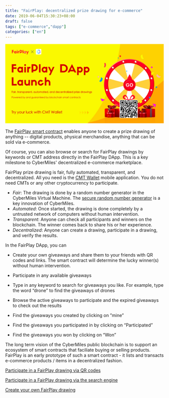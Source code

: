 ```yaml
---
title: "FairPlay: decentralized prize drawing for e-commerce"
date: 2019-06-04T15:30:23+08:00
draft: false
tags: ["e-commerce","dapp"] 
categories: ["en"] 
---
```


![](/images/20190604-fairplay-05.jpeg)

The [FairPlay smart contract](https://github.com/CyberMiles/smart_contracts/blob/master/FairPlay/v1/FairPlay.lity) enables anyone to create a prize drawing of anything -- digital products, physical merchandise, anything that can be sold via e-commerce. 

Of course, you can also browse or search for FairPlay drawings by keywords or CMT address directly in the FairPlay DApp. This is a key milestone to CyberMiles' decentralized e-commerce marketplace.

FairPlay prize drawing is fair, fully automated, transparent, and decentralized. All you need is the [CMT Wallet](https://cybermiles.io/blockchain-infrastructure/cmt-wallet/) mobile application. You do not need CMTs or any other cryptocurrency to participate.

* *Fair*: The drawing is done by a random number generator in the CyberMiles Virtual Machine. The [secure random number generator](https://www.litylang.org/rand/) is a key innovation of CyberMiles.
* *Automated*: Once started, the drawing is done completely by a untrusted network of computers without human intervention.
* *Transparent*: Anyone can check all participants and winners on the blockchain. The winner comes back to share his or her experience.
* *Decentralized*: Anyone can create a drawing, participate in a drawing, and verify the results.

In the FairPlay DApp, you can
* Create your own giveaways and share them to your friends with QR codes and links. The smart contract will determine the lucky winner(s) without human intervention.

* Participate in any available giveaways

* Type in any keyword to search for giveaways you like. For example, type the word “drone” to find the giveaways of drones

* Browse the active giveaways to participate and the expired giveaways to check out the results

* Find the giveaways you created by clicking on ”mine”

* Find the giveaways you participated in by clicking on “Participated”

* Find the giveaways you won by clicking on “Won”

The long term vision of the CyberMiles public blockchain is to support an ecosystem of smart contracts that faciliate buying or selling products. FairPlay is an early prototype of such a smart contract - it lists and transacts e-commerce products / items in a decentralized fashion.

[Participate in a FairPlay drawing via QR codes](/post/20190604-fairplay1-player-en/)

[Participate in a FairPlay drawing via the search engine](/post/20190604-fairplay2-player-en/)

[Create your own FairPlay drawing](/post/20190604-fairplay-creator-en/)

